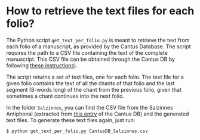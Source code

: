 # How to retrieve the text files for each folio?

The Python script `get_text_per_folio.py` is meant to retrieve the text from each folio of a manuscript, 
as provided by the Cantus Database. The script requires the path to a CSV file containing the text of 
the complete manuscript. This CSV file can be obtained through the Cantus DB by following
[these instructions](http://ddmal.music.mcgill.ca/e2e-omr-documentation/tutorial/music-reconstruction.html#text-alignment)). 

The script returns a set of text files, one for each folio. 
The text file for a given folio contains the text of all the chants of that folio and the last segment (8-words long)
of the chant from the previous folio, given that sometimes a chant continues into the next folio.

In the folder `Salzinnes`, you can find the CSV file from the Salzinnes Antiphonal (extracted 
from [this entry](https://cantus.uwaterloo.ca/source/123723) of the Cantus DB) and the generated text files.
To generate these text files again, just run:

```
$ python get_text_per_folio.py CantusDB_Salzinnes.csv
```
